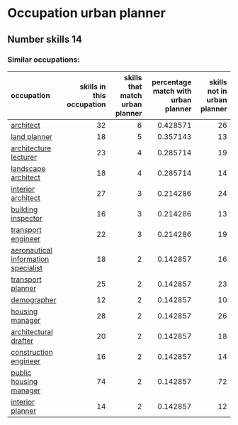 # Occupation urban planner
## Number skills 14
### Similar occupations:
| occupation                                                                    |   skills in this occupation |   skills that match urban planner |   percentage match with urban planner |   skills not in urban planner |
|:------------------------------------------------------------------------------|----------------------------:|----------------------------------:|--------------------------------------:|------------------------------:|
| [architect](architect.md)                                                     |                          32 |                                 6 |                              0.428571 |                            26 |
| [land planner](land_planner.md)                                               |                          18 |                                 5 |                              0.357143 |                            13 |
| [architecture lecturer](architecture_lecturer.md)                             |                          23 |                                 4 |                              0.285714 |                            19 |
| [landscape architect](landscape_architect.md)                                 |                          18 |                                 4 |                              0.285714 |                            14 |
| [interior architect](interior_architect.md)                                   |                          27 |                                 3 |                              0.214286 |                            24 |
| [building inspector](building_inspector.md)                                   |                          16 |                                 3 |                              0.214286 |                            13 |
| [transport engineer](transport_engineer.md)                                   |                          22 |                                 3 |                              0.214286 |                            19 |
| [aeronautical information specialist](aeronautical_information_specialist.md) |                          18 |                                 2 |                              0.142857 |                            16 |
| [transport planner](transport_planner.md)                                     |                          25 |                                 2 |                              0.142857 |                            23 |
| [demographer](demographer.md)                                                 |                          12 |                                 2 |                              0.142857 |                            10 |
| [housing manager](housing_manager.md)                                         |                          28 |                                 2 |                              0.142857 |                            26 |
| [architectural drafter](architectural_drafter.md)                             |                          20 |                                 2 |                              0.142857 |                            18 |
| [construction engineer](construction_engineer.md)                             |                          16 |                                 2 |                              0.142857 |                            14 |
| [public housing manager](public_housing_manager.md)                           |                          74 |                                 2 |                              0.142857 |                            72 |
| [interior planner](interior_planner.md)                                       |                          14 |                                 2 |                              0.142857 |                            12 |
